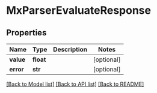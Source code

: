 # MxParserEvaluateResponse


## Properties
Name | Type | Description | Notes
------------ | ------------- | ------------- | -------------
**value** | **float** |  | [optional] 
**error** | **str** |  | [optional] 

[[Back to Model list]](../README.md#documentation-for-models) [[Back to API list]](../README.md#documentation-for-api-endpoints) [[Back to README]](../README.md)


